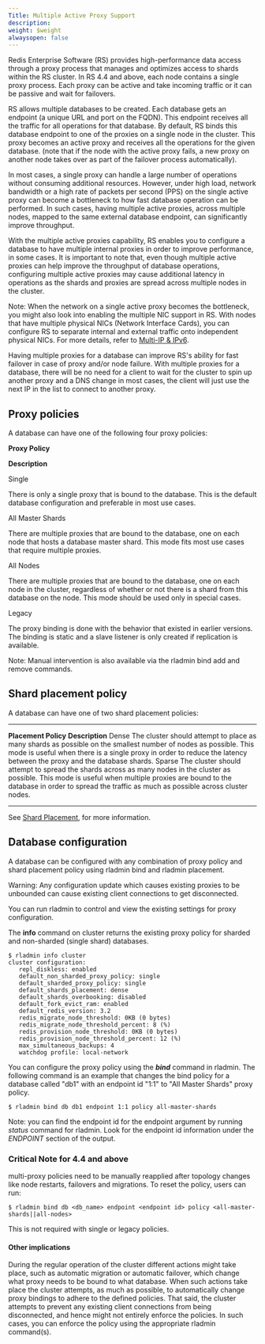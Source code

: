 ```yaml
---
Title: Multiple Active Proxy Support
description: 
weight: $weight
alwaysopen: false
---
```

Redis Enterprise Software (RS) provides high-performance data access
through a proxy process that manages and optimizes access to shards
within the RS cluster. In RS 4.4 and above, each node contains a single
proxy process. Each proxy can be active and take incoming traffic or it
can be passive and wait for failovers.

RS allows multiple databases to be created. Each database gets an
endpoint (a unique URL and port on the FQDN). This endpoint receives all
the traffic for all operations for that database. By default, RS binds
this database endpoint to one of the proxies on a single node in the
cluster. This proxy becomes an active proxy and receives all the
operations for the given database. (note that if the node with the
active proxy fails, a new proxy on another node takes over as part of
the failover process automatically).

In most cases, a single proxy can handle a large number of operations
without consuming additional resources. However, under high load,
network bandwidth or a high rate of packets per second (PPS) on the
single active proxy can become a bottleneck to how fast database
operation can be performed. In such cases, having multiple active
proxies, across multiple nodes, mapped to the same external database
endpoint, can significantly improve throughput.

With the multiple active proxies capability, RS enables you to configure
a database to have multiple internal proxies in order to improve
performance, in some cases. It is important to note that, even though
multiple active proxies can help improve the throughput of database
operations, configuring multiple active proxies may cause additional
latency in operations as the shards and proxies are spread across
multiple nodes in the cluster.

Note: When the network on a single active proxy becomes the bottleneck,
you might also look into enabling the multiple NIC support in RS. With
nodes that have multiple physical NICs (Network Interface Cards), you
can configure RS to separate internal and external traffic onto
independent physical NICs. For more details, refer to [Multi-IP &
IPv6](/rs/cluster-administration/best-practices/multi-ip-ipv6-support/).

Having multiple proxies for a database can improve RS's ability for fast
failover in case of proxy and/or node failure. With multiple proxies for
a database, there will be no need for a client to wait for the cluster
to spin up another proxy and a DNS change in most cases, the client will
just use the next IP in the list to connect to another proxy.

## Proxy policies

A database can have one of the following four proxy policies:

**Proxy Policy**

**Description**

Single

There is only a single proxy that is bound to the database. This is the
default database configuration and preferable in most use cases.

All Master Shards

There are multiple proxies that are bound to the database, one on each
node that hosts a database master shard. This mode fits most use cases
that require multiple proxies.

All Nodes

There are multiple proxies that are bound to the database, one on each
node in the cluster, regardless of whether or not there is a shard from
this database on the node. This mode should be used only in special
cases.

Legacy

The proxy binding is done with the behavior that existed in earlier
versions. The binding is static and a slave listener is only created if
replication is available.

Note: Manual intervention is also available via the rladmin bind add and
remove commands.

## Shard placement policy

A database can have one of two shard placement policies:

  ---------------------- -----------------------------------------------------------------------------------------------------------------------------------------------------------------------------------------------------------------------------------------------
  **Placement Policy**   **Description**
  Dense                  The cluster should attempt to place as many shards as possible on the smallest number of nodes as possible. This mode is useful when there is a single proxy in order to reduce the latency between the proxy and the database shards.
  Sparse                 The cluster should attempt to spread the shards across as many nodes in the cluster as possible. This mode is useful when multiple proxies are bound to the database in order to spread the traffic as much as possible across cluster nodes.
  ---------------------- -----------------------------------------------------------------------------------------------------------------------------------------------------------------------------------------------------------------------------------------------

See [Shard
Placement](/rs/concepts/rebalancing-shard-placement/),
for more information.

## Database configuration

A database can be configured with any combination of proxy policy and
shard placement policy using rladmin bind and rladmin placement.

Warning: Any configuration update which causes existing proxies to be
unbounded can cause existing client connections to get disconnected.

You can run rladmin to control and view the existing settings for proxy
configuration.

The **info** command on cluster returns the existing proxy policy for
sharded and non-sharded (single shard) databases.

``` {style="border: 2px solid #ddd; background-color: #333; color: #fff; padding: 10px; -webkit-font-smoothing: auto;"}
$ rladmin info cluster
cluster configuration:
   repl_diskless: enabled
   default_non_sharded_proxy_policy: single
   default_sharded_proxy_policy: single
   default_shards_placement: dense
   default_shards_overbooking: disabled
   default_fork_evict_ram: enabled
   default_redis_version: 3.2
   redis_migrate_node_threshold: 0KB (0 bytes)
   redis_migrate_node_threshold_percent: 8 (%)
   redis_provision_node_threshold: 0KB (0 bytes)
   redis_provision_node_threshold_percent: 12 (%)
   max_simultaneous_backups: 4
   watchdog profile: local-network
```

You can configure the proxy policy using the ***bind*** command in
rladmin. The following command is an example that changes the bind
policy for a database called "db1" with an endpoint id "1:1" to "All
Master Shards" proxy policy.

``` {style="border: 2px solid #ddd; background-color: #333; color: #fff; padding: 10px; -webkit-font-smoothing: auto;"}
$ rladmin bind db db1 endpoint 1:1 policy all-master-shards
```

Note: you can find the endpoint id for the endpoint argument by running
*status* command for rladmin. Look for the endpoint id information under
the *ENDPOINT* section of the output.

### Critical Note for 4.4 and above

multi-proxy policies need to be manually reapplied after topology
changes like node restarts, failovers and migrations. To reset the
policy, users can run:

``` {style="border: 2px solid #ddd; background-color: #333; color: #fff; padding: 10px; -webkit-font-smoothing: auto;"}
$ rladmin bind db <db_name> endpoint <endpoint id> policy <all-master-shards||all-nodes>
```

This is not required with single or legacy policies.

#### Other implications

During the regular operation of the cluster different actions might take
place, such as automatic migration or automatic failover, which change
what proxy needs to be bound to what database. When such actions take
place the cluster attempts, as much as possible, to automatically change
proxy bindings to adhere to the defined policies. That said, the cluster
attempts to prevent any existing client connections from being
disconnected, and hence might not entirely enforce the policies. In such
cases, you can enforce the policy using the appropriate rladmin
command(s).
